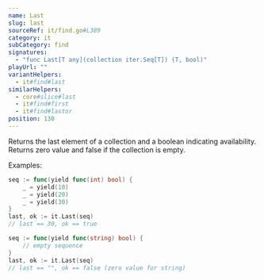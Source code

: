 ```yaml
---
name: Last
slug: last
sourceRef: it/find.go#L389
category: it
subCategory: find
signatures:
  - "func Last[T any](collection iter.Seq[T]) (T, bool)"
playUrl: ""
variantHelpers:
  - it#find#last
similarHelpers:
  - core#slice#last
  - it#find#first
  - it#find#lastor
position: 130
---
```


Returns the last element of a collection and a boolean indicating availability. Returns zero value and false if the collection is empty.

Examples:

```go
seq := func(yield func(int) bool) {
    _ = yield(10)
    _ = yield(20)
    _ = yield(30)
}
last, ok := it.Last(seq)
// last == 30, ok == true
```

```go
seq := func(yield func(string) bool) {
    // empty sequence
}
last, ok := it.Last(seq)
// last == "", ok == false (zero value for string)
```